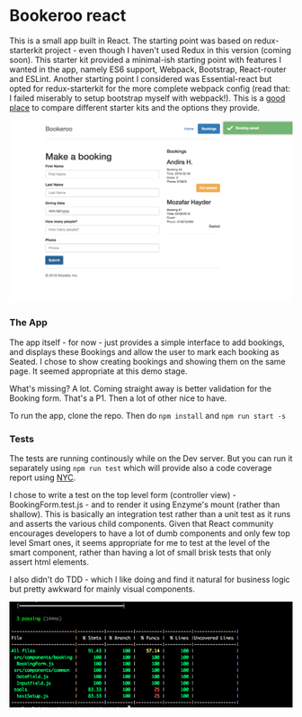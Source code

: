 
# Bookeroo react
This is a small app built in React. The starting point was based on redux-starterkit project - even though I haven't used Redux in this version (coming soon). This starter kit provided a minimal-ish starting point with features I wanted in the app, namely ES6 support, Webpack, Bootstrap, React-router and ESLint. Another starting point I considered was Essential-react but opted for redux-starterkit for the more complete webpack config (read that: I failed miserably to setup bootstrap myself with webpack!). This is a [good place](http://andrewhfarmer.com/starter-project/) to compare different starter kits and the options they provide.

![alt tag](https://raw.githubusercontent.com/kabaros/bookeroo-react/master/bookeroo.png)


### The App
The app itself - for now - just provides a simple interface to add bookings, and displays these Bookings and allow the user to mark each booking as Seated.
I chose to show creating bookings and showing them on the same page. It seemed appropriate at this demo stage.

What's missing? A lot. Coming straight away is better validation for the Booking form. That's a P1. Then a lot of other nice to have.

To run the app, clone the repo. Then do `npm install` and `npm run start -s`

### Tests
The tests are running continously while on the Dev server. But you can run it separately using `npm run test` which will provide also a code coverage report using [NYC](https://github.com/bcoe/nyc).

I chose to write a test on the top level form (controller view) - BookingForm.test.js - and to render it using Enzyme's mount (rather than shallow). This is basically an integration test rather than a unit test as it runs and asserts the various child components. Given that React community encourages developers to have a lot of dumb components and only few top level Smart ones, it seems appropriate for me to test at the level of the smart component, rather than having a lot of small brisk tests that only assert html elements.

I also didn't do TDD - which I like doing and find it natural for business logic but pretty awkward for mainly visual components.

![alt tag](https://raw.githubusercontent.com/kabaros/bookeroo-react/master/coverage.png)